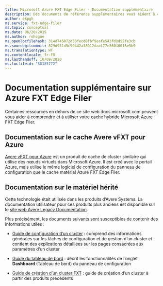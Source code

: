 ```yaml
---
title: Microsoft Azure FXT Edge Filer - Documentation supplémentaire
description: Des documents de référence supplémentaires vous aident à comprendre et à utiliser votre cache hybride Azure FXT Edge Filer.
author: ekpgh
ms.service: fxt-edge-filer
ms.topic: conceptual
ms.date: 06/20/2019
ms.author: rohogue
ms.openlocfilehash: 314d745072d33fecd8fbf9eafe543fd0d52fe3cb
ms.sourcegitcommit: 829d951d5c90442a38012daaf77e86046018e5b9
ms.translationtype: HT
ms.contentlocale: fr-FR
ms.lasthandoff: 10/09/2020
ms.locfileid: "88185772"
---
```

# <a name="additional-documentation-for-azure-fxt-edge-filer"></a>Documentation supplémentaire sur Azure FXT Edge Filer

Certaines ressources en dehors de ce site web docs.microsoft.com peuvent vous aider à comprendre et à utiliser votre cache hybride Microsoft Azure FXT Edge Filer.

## <a name="avere-vfxt-for-azure-cache-documentation"></a>Documentation sur le cache Avere vFXT pour Azure

[Avere vFXT pour Azure](https://docs.microsoft.com/azure/avere-vfxt/) est un produit de cache de cluster similaire qui utilise des nœuds virtuels dans Microsoft Azure. Il est créé avec le portail Azure, mais utilise le même logiciel de configuration du panneau de configuration que le cache matériel Azure FXT Edge Filer. 

## <a name="legacy-hardware-documentation"></a>Documentation sur le matériel hérité 

Cette technologie était utilisée dans les produits d’Avere Systems. La documentation utilisateur pour ces produits plus anciens est disponible sur le [site web Avere Legacy Documentation](https://azure.github.io/Avere/). 

Plus précisément, les documents suivants sont susceptibles de contenir des informations utiles :

* [Guide de configuration d’un cluster](https://azure.github.io/Avere/legacy/ops_guide/4_7/html/ops_conf_index.html) : comprend des informations générales sur les tâches de configuration et de gestion d’un cluster et contient des explications détaillées sur les pages consacrées aux paramètres d’un cluster 

* [Guide du tableau de bord](https://azure.github.io/Avere/legacy/dashboard/4_7/html/ops_dashboard_index.html) : décrit les fonctionnalités de l’onglet **Dashboard** (Tableau de bord) du panneau de configuration

* [Guide de création d’un cluster FXT](https://azure.github.io/Avere/legacy/create_cluster/4_8/html/create_index.html) : guide de création d’un cluster à partir des produits précédents

